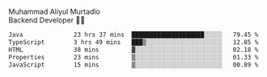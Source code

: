 Muhammad Aliyul Murtadlo
<br>
Backend Developer 👨‍💻
<br>
<!--START_SECTION:waka-->

```txt
Java              23 hrs 37 mins  ████████████████████░░░░░   79.45 %
TypeScript        3 hrs 49 mins   ███▒░░░░░░░░░░░░░░░░░░░░░   12.85 %
HTML              38 mins         ▓░░░░░░░░░░░░░░░░░░░░░░░░   02.18 %
Properties        23 mins         ▒░░░░░░░░░░░░░░░░░░░░░░░░   01.33 %
JavaScript        15 mins         ▒░░░░░░░░░░░░░░░░░░░░░░░░   00.89 %
```

<!--END_SECTION:waka-->
